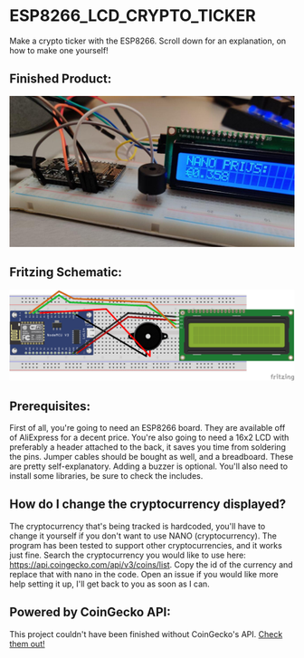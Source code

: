 # ESP8266_LCD_CRYPTO_TICKER
Make a crypto ticker with the ESP8266. Scroll down for an explanation, on how to make one yourself!

## Finished Product:
![Picture of the Ticker](ticker.jpg)

## Fritzing Schematic:
![Schematic of the Ticker](FRITZING_TICKER.png)

## Prerequisites:
First of all, you're going to need an ESP8266 board. They are available off of AliExpress for a decent price. You're also going to need a 16x2 LCD with preferably a header attached to the back, it saves you time from soldering the pins. Jumper cables should be bought as well, and a breadboard. These are pretty self-explanatory. Adding a buzzer is optional. You'll also need to install some libraries, be sure to check the includes.

## How do I change the cryptocurrency displayed?
The cryptocurrency that's being tracked is hardcoded, you'll have to change it yourself if you don't want to use NANO (cryptocurrency). The program has been tested to support other cryptocurrencies, and it works just fine. Search the cryptocurrency you would like to use here: https://api.coingecko.com/api/v3/coins/list. Copy the id of the currency and replace that with nano in the code. Open an issue if you would like more help setting it up, I'll get back to you as soon as I can.

## Powered by CoinGecko API:
This project couldn't have been finished without CoinGecko's API. [Check them out!](https://coingecko.com)
